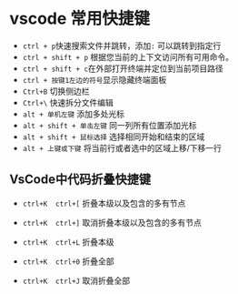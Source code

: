 # vscode 常用快捷键

* `ctrl + p`快速搜索文件并跳转，添加`:` 可以跳转到指定行
* `ctrl + shift + p` 根据您当前的上下文访问所有可用命令。
* `ctrl + shift + c`在外部打开终端并定位到当前项目路径
* `ctrl + 按键1左边的符号`显示隐藏终端面板
* `Ctrl+B` 切换侧边栏
* `Ctrl+\` 快速拆分文件编辑
* `alt + 单机左键` 添加多处光标
* `alt + shift + 单击左键` 同一列所有位置添加光标
* `alt + shift + 鼠标选择` 选择相同开始和结束的区域
* `alt + 上键或下键` 将当前行或者选中的区域上移/下移一行

## VsCode中代码折叠快捷键

* `ctrl+K  ctrl+[`   折叠本级以及包含的多有节点

* `ctrl+K  ctrl+]`   取消折叠本级以及包含的多有节点

* `ctrl+K  ctrl+L`   折叠本级

* `ctrl+K  ctrl+0`   折叠全部

* `ctrl+K  ctrl+J`   取消折叠全部
